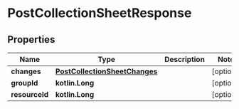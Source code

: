 
# PostCollectionSheetResponse

## Properties
| Name | Type | Description | Notes |
| ------------ | ------------- | ------------- | ------------- |
| **changes** | [**PostCollectionSheetChanges**](PostCollectionSheetChanges.md) |  |  [optional] |
| **groupId** | **kotlin.Long** |  |  [optional] |
| **resourceId** | **kotlin.Long** |  |  [optional] |



